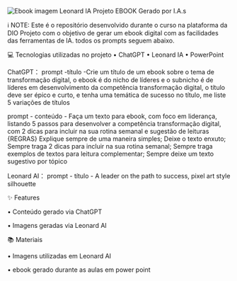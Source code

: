 ![Ebook imagem Leonard IA](https://github.com/user-attachments/assets/93f8ecef-a45e-40dc-967d-83e2e79f9df2)
Projeto EBOOK Gerado por I.A.s

ℹ️ NOTE:
Este é o repositório desenvolvido durante o curso na plataforma da DIO
Projeto com o objetivo de gerar um ebook digital com as facilidades das ferramentas de IA. todos os prompts seguem abaixo.

💻 Tecnologias utilizadas no projeto
•	ChatGPT
•	Leonard IA
•	PowerPoint


ChatGPT：
prompt -título -Crie um título de um ebook sobre o tema de transformação digital, o ebook é do nicho de líderes e o subnicho é de líderes em desenvolvimento da competência transformação digital, o título deve ser épico e curto, e tenha uma temática de sucesso no título, me liste 5 variações de títulos

prompt - conteúdo	- Faça um texto para ebook, com foco em liderança, listando 5 passos para desenvolver a competência transformação digital, com 2 dicas para incluir na sua rotina semanal e sugestão de leituras {REGRAS} Explique sempre de uma maneira simples; Deixe o texto enxuto; Sempre traga 2 dicas para incluir na sua rotina semanal; Sempre traga exemplos de textos para leitura complementar; Sempre deixe um texto sugestivo por tópico
 
Leonard AI：
prompt - título -	A leader on the path to success, pixel art style silhouette

✨ Features

•	Conteúdo gerado via ChatGPT

•	Imagens geradas via Leonard AI

📚 Materiais

•	Imagens utilizadas em Leonard AI

•	ebook gerado durante as aulas em power point
